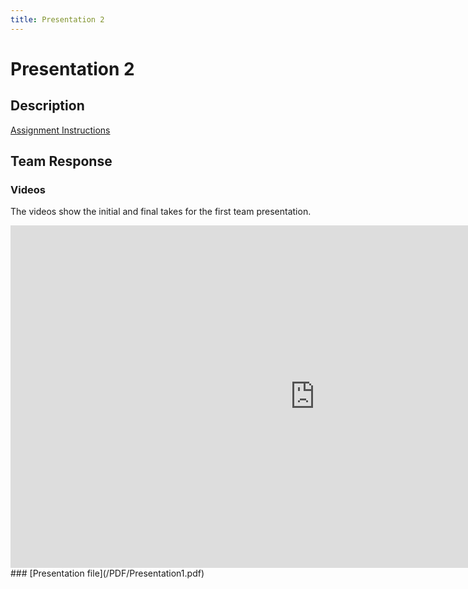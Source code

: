 ```yaml
---
title: Presentation 2
---
```


# Presentation 2

## Description
[Assignment Instructions](https://egr557.github.io/assignments/presentation-II.html)

## Team Response
### Videos
The videos show the initial and final takes for the first team presentation.

<iframe width="974" height="548" src="https://www.youtube.com/embed/WqxZr-pha3U" title="YouTube video player" frameborder="0" allow="accelerometer; autoplay; clipboard-write; encrypted-media; gyroscope; picture-in-picture" allowfullscreen></iframe>
### [Presentation file](/PDF/Presentation1.pdf)

